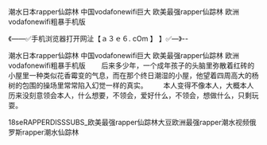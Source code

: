 潮水日本rapper仙踪林
中国vodafonewifi巨大
欧美最强rapper仙踪林
欧洲vodafonewifi粗暴手机版


《——✅手机浏览器打开网沚【ａ３ｅ６. cOm 】 】✅—》--

潮水日本rapper仙踪林
中国vodafonewifi巨大
欧美最强rapper仙踪林
欧洲vodafonewifi粗暴手机版
　　后来多少年，一个成年孩子的头脑里弥散着红砖的小屋里一种类似花香霉变的气息，而在那个终日潮湿的小屋，他望着四周高大的杨树的包围的操场里常常陷入幻觉一样的真实。
　　本人变得不像本人，大概本人历来没刻意领会本人，什么想要，不领会，爱好什么，不领会，想做什么，只剩玩耍。





18seRAPPERDISSSUBS_欧美最强rapper仙踪林大豆欧洲最强rapper潮水视频俄罗斯rapper潮水仙踪林
